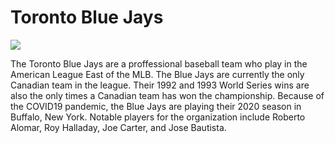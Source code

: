 # Toronto Blue Jays

![](https://upload.wikimedia.org/wikipedia/en/6/68/Toronto_Blue_Jays_cap.svg)

The Toronto Blue Jays are a proffessional baseball team who play in the American League East of the MLB. The Blue Jays are currently the only Canadian team in the league.
Their 1992 and 1993 World Series wins are also the only times a Canadian team has won the championship. Because of the COVID19 pandemic, the Blue Jays are playing their 2020 season
in Buffalo, New York. Notable players for the organization include Roberto Alomar, Roy Halladay, Joe Carter, and Jose Bautista.
